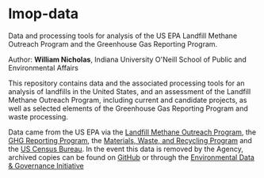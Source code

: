 # lmop-data
Data and processing tools for analysis of the US EPA Landfill Methane Outreach Program and the Greenhouse Gas Reporting Program.

Author: **William Nicholas**, Indiana University O'Neill School of Public and Environmental Affairs

This repository contains data and the associated processing tools for an analysis of landfills in the United States, and an assessment of the Landfill Methane Outreach Program, including current and candidate projects, as well as selected elements of the Greenhouse Gas Reporting Program and waste processing.

Data came from the US EPA via the [Landfill Methane Outreach Program](https://www.epa.gov/lmop/project-and-landfill-data-state), the [GHG Reporting Program](https://www.epa.gov/ghgreporting/ghg-reporting-program-data-sets), the [Materials, Waste, and Recycling Program](https://www.epa.gov/facts-and-figures-about-materials-waste-and-recycling/advancing-sustainable-materials-management) and the [US Census Bureau](https://www.census.gov/data/tables/time-series/demo/popest/2010s-total-cities-and-towns.html#tables). In the event this data is removed by the Agency, archived copies can be found on [GitHub](https://www.github.com/wiljnich/lmop-data) or through the [Environmental Data & Governance Initiative](https://envirodatagov.org/archiving/)
